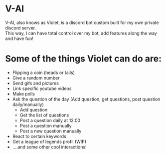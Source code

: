 # V-AI

V-AI, also knows as Violet, is a discord bot custom built for my own private discord server.  
This way, I can have total control over my bot, add features along the way and have fun!

# Some of the things Violet can do are:

- Flipping a coin (heads or tails)
- Give a random number
- Send gifs and pictures
- Link specific youtube videos
- Make polls
- Ask the question of the day (Add question, get questions, post question daily/manually)
  - Add question
  - Get the list of questions
  - Post a question daily at 12:00
  - Post a question manually
  - Post a new question manually
- React to certain keywords
- Get a league of legends profil (WIP)
- ....and some other cool interactions!
